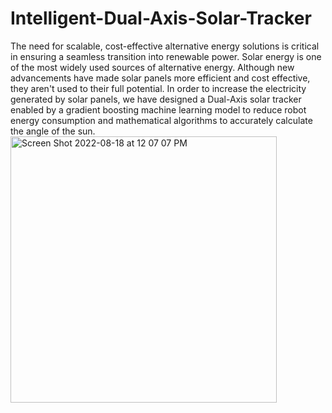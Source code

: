 # Intelligent-Dual-Axis-Solar-Tracker
The need for scalable, cost-effective alternative energy solutions is critical in ensuring a seamless transition into renewable power. Solar energy is one of the most widely used sources of alternative energy. Although new advancements have made solar panels more efficient and cost effective, they aren't used to their full potential. In order to increase the electricity generated by solar panels, we have designed a Dual-Axis solar tracker enabled by a gradient boosting machine learning model to reduce robot energy consumption and mathematical algorithms to accurately calculate the angle of the sun.
 <img width="426" alt="Screen Shot 2022-08-18 at 12 07 07 PM" src="https://user-images.githubusercontent.com/98720566/185453982-adfcf5c7-270b-4525-a3e1-97fcc3d8ff25.png">

